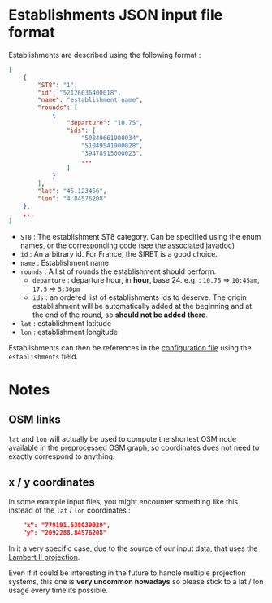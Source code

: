 # Establishments JSON input file format

Establishments are described using the following format :
```json
[
    {
        "ST8": "1",
        "id": "52126036400018",
        "name": "establishment_name",
        "rounds": [
            {
                "departure": "10.75",
                "ids": [
                    "50849661900034",
                    "51049541900028",
                    "39478915000023",
					...
                ]
            }
        ],
        "lat": "45.123456",
        "lon": "4.84576208"
    },
	...
]
```
- `ST8` : The establishment ST8 category. Can be specified using the enum
	names, or the corresponding code (see the [associated javadoc](https://smartgov-liris.github.io/SmartGovLezModelUFD/org/liris/smartgov/lez/core/agent/establishment/ST8.html))
- `id` : An arbitrary id. For France, the SIRET is a good choice.
- `name` : Establishment name
- `rounds` : A list of rounds the establishment should perform.
  - `departure` : departure hour, in **hour**, base 24. e.g. : `10.75` => `10:45am`, `17.5` => `5:30pm`
  - `ids` : an ordered list of establishments ids to deserve. The origin
	  establishment will be automatically added at the beginning and at the end
	  of the round, so **should not be added there**.
- `lat` : establishment latitude
- `lon` : establishment longitude

Establishments can then be references in the [configuration
file](Configuration-File.md) using the `establishments` field.

# Notes

## OSM links

`lat` and `lon` will actually be used to compute the shortest OSM node
available in the [preprocessed OSM graph](/documentation/The-SmartGovLez-CLI.md#roads),
so coordinates does not need to exactly correspond to anything.

## x / y coordinates

In some example input files, you might encounter something like this instead of
the `lat` / `lon` coordinates :
```json
	"x": "779191.638039029",
	"y": "2092288.84576208"
```
In it a very specific case, due to the source of our input data, that uses the
[Lambert II
projection](https://smartgov-liris.github.io/SmartGovSimulator/org/liris/smartgov/simulator/urban/geo/utils/lambert/LambertII.html).

Even if it could be interesting in the future to handle multiple projection
systems, this one is **very uncommon nowadays** so please stick to a lat / lon
usage every time its possible.
